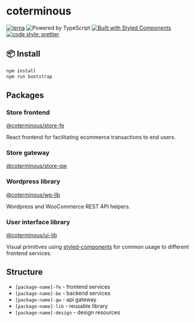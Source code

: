 # coterminous

[![lerna](https://img.shields.io/badge/maintained%20with-lerna-cc00ff.svg)](https://lernajs.io/)
![Powered by TypeScript](https://img.shields.io/badge/powered%20by-typescript-blue.svg)
[![Built with Styled Components](https://img.shields.io/badge/built%20with-styled%20components-db7093.svg)](https://www.styled-components.com/)
[![code style: prettier](https://img.shields.io/badge/code_style-prettier-ff69b4.svg)](https://github.com/prettier/prettier)

## 📦 Install

```bash
npm install
npm run bootstrap
```

## Packages

### Store frontend

[@coterminous/store-fe](./packages/coterminous-store-fe)

React frontend for facilitating ecommerce transactions to end users.

### Store gateway

[@coterminous/store-gw](./packages/coterminous-store-gw)

### Wordpress library

[@coterminous/wp-lib](./packages/coterminous-wp-lib)

Wordpress and WooCommerce REST API helpers.

### User interface library

[@coterminous/ui-lib](./packages/coterminous-ui-lib)

Visual primitives using [styled-components](https://www.styled-components.com/) for common usage to different frontend services.

## Structure

- `[package-name]-fe` - frontend services
- `[package-name]-be` - backend services
- `[package-name]-gw` - api gateway
- `[package-name]-lib` - reusable library
- `[package-name]-design` - design resources

